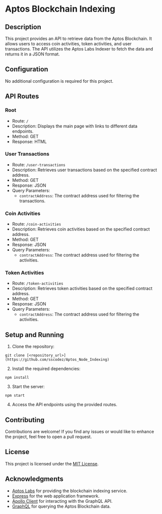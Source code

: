 
# Aptos Blockchain Indexing

## Description

This project provides an API to retrieve data from the Aptos Blockchain. It allows users to access coin activities, token activities, and user transactions. The API utilizes the Aptos Labs Indexer to fetch the data and returns it in a JSON format.

## Configuration

No additional configuration is required for this project.

## API Routes

### Root

- Route: `/`
- Description: Displays the main page with links to different data endpoints.
- Method: GET
- Response: HTML

### User Transactions

- Route: `/user-transactions`
- Description: Retrieves user transactions based on the specified contract address.
- Method: GET
- Response: JSON
- Query Parameters:
  - `contractAddress`: The contract address used for filtering the transactions.

### Coin Activities

- Route: `/coin-activities`
- Description: Retrieves coin activities based on the specified contract address.
- Method: GET
- Response: JSON
- Query Parameters:
  - `contractAddress`: The contract address used for filtering the activities.

### Token Activities

- Route: `/token-activities`
- Description: Retrieves token activities based on the specified contract address.
- Method: GET
- Response: JSON
- Query Parameters:
  - `contractAddress`: The contract address used for filtering the activities.

## Setup and Running

1. Clone the repository:

```shell
git clone [<repository_url>](https://github.com/sscodez/Aptos_Node_Indexing)
```

2. Install the required dependencies:

```shell
npm install
```

3. Start the server:

```shell
npm start
```

4. Access the API endpoints using the provided routes.

## Contributing

Contributions are welcome! If you find any issues or would like to enhance the project, feel free to open a pull request.

## License

This project is licensed under the [MIT License](LICENSE).

## Acknowledgments

- [Aptos Labs](https://www.aptoslabs.com/) for providing the blockchain indexing service.
- [Express](https://expressjs.com/) for the web application framework.
- [Apollo Client](https://www.apollographql.com/docs/react/) for interacting with the GraphQL API.
- [GraphQL](https://graphql.org/) for querying the Aptos Blockchain data.

